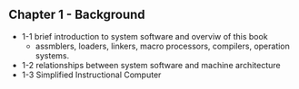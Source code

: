## Chapter 1 - Background
- 1-1 brief introduction to system software and overviw of this book
  - assmblers, loaders, linkers, macro processors, compilers, operation systems.
- 1-2 relationships between system software and machine architecture
- 1-3 Simplified Instructional Computer 
